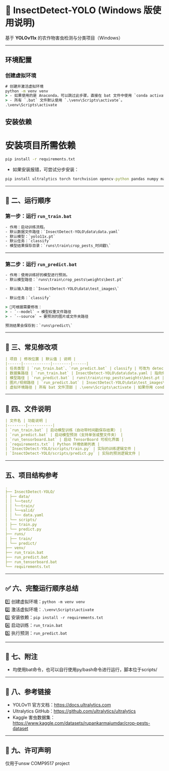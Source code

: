 # 🐞 InsectDetect-YOLO (Windows 版使用说明)

基于 **YOLOv11x** 的农作物害虫检测与分类项目（Windows）

---

## 环境配置

### 创建虚拟环境

```bat
# 创建并激活虚拟环境
python -m venv venv
> - 如果使用的是 Anaconda，可以跳过此步骤，直接在 bat 文件中使用 `conda activate 环境名`。
> - 所有 `.bat` 文件默认使用 `.\venv\Scripts\activate`。
.\venv\Scripts\activate
```
##  安装依赖
# 安装项目所需依赖
```bat
pip install -r requirements.txt
```

- 如果安装报错，可尝试分步安装：
```bat
pip install ultralytics torch torchvision opencv-python pandas numpy matplotlib pyyaml tqdm tensorboard
```
---
## 🚀 二、运行顺序

### 第一步：运行 `run_train.bat`
```bat
- 作用：启动训练流程。
- 默认数据文件路径：`InsectDetect-YOLO\data\data.yaml`
- 默认模型：`yolo11x.pt`
- 默认任务：`classify`
- 模型结果保存目录：`runs\train\crop_pests_时间戳\`
```
---

### 第二步：运行 `run_predict.bat`
```bat
- 作用：使用训练好的模型进行预测。
- 默认模型路径：`runs\train\crop_pests\weights\best.pt`

- 默认输入路径：`InsectDetect-YOLO\data\test_images\`

- 默认任务：`classify`

> 📍可根据需要修改：
> - `--model` → 模型权重文件路径  
> - `--source` → 要预测的图片或文件夹路径  

预测结果会保存到：`runs\predict\`
```
---

## 🧠 三、常见修改项
```yaml
| 项目 | 修改位置 | 默认值 | 说明 |
|------|------------|--------|------|
| 任务类型 | `run_train.bat`、`run_predict.bat` | classify | 可改为 detect |
| 数据集路径 | `run_train.bat` | InsectDetect-YOLO\data\data.yaml | 指向你的 data.yaml 文件 |
| 模型路径 | `run_predict.bat` | runs\train\crop_pests\weights\best.pt | 使用训练好的模型权重 |
| 图片/视频路径 | `run_predict.bat` | InsectDetect-YOLO\data\test_images\ | 可改为你想预测的文件 |
| 虚拟环境路径 | 所有 bat 文件顶部 | .\venv\Scripts\activate | 如果你用 conda，请替换为 conda activate 环境名 |
```
---

## 🧾 四、文件说明
```yaml
| 文件名 | 功能说明 |
|--------|-----------|
| `run_train.bat` | 启动模型训练（自动带时间戳保存结果） |
| `run_predict.bat` | 启动模型预测（支持单张或整文件夹） |
| `run_tensorboard.bat` | 启动 TensorBoard 可视化界面 |
| `requirements.txt` | Python 环境依赖列表 |
| `InsectDetect-YOLO/scripts/train.py` | 实际的训练逻辑文件 |
| `InsectDetect-YOLO/scripts/predict.py` | 实际的预测逻辑文件 |
```
---

## 五、项目结构参考
```yaml
.
├── InsectDetect-YOLO/
│ ├── data/
│ │ └──test/
│ │ └──train/
│ │ └──valid/
│ │ └── data.yaml
│ └── scripts/
│ ├── train.py
│ └── predict.py
├── runs/
│ ├── train/
│ └── predict/
├── venv/
├── run_train.bat
├── run_predict.bat
├── run_tensorboard.bat
└── requirements.txt
```

---

## ✅ 六、完整运行顺序总结

1️⃣ 创建虚拟环境：`python -m venv venv`  
2️⃣ 激活虚拟环境：`.\venv\Scripts\activate`  
3️⃣ 安装依赖：`pip install -r requirements.txt`  
4️⃣ 启动训练：`run_train.bat`   
5️⃣ 执行预测：`run_predict.bat`

---

## 📄 七、附注

- 均使用bat命令，也可以自行使用py/bash命令进行运行，脚本位于scripts/
---

## 🔗 八、参考链接

- YOLOv11 官方文档：https://docs.ultralytics.com  
- Ultralytics GitHub：https://github.com/ultralytics/ultralytics  
- Kaggle 害虫数据集：https://www.kaggle.com/datasets/rupankarmajumdar/crop-pests-dataset

---

## 📘 九、许可声明
仅用于unsw COMP9517 project